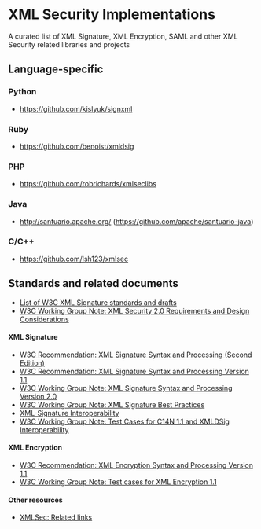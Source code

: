 # XML Security Implementations
A curated list of XML Signature, XML Encryption, SAML and other XML Security related libraries and projects

## Language-specific
### Python
* https://github.com/kislyuk/signxml

### Ruby
* https://github.com/benoist/xmldsig

### PHP
* https://github.com/robrichards/xmlseclibs

### Java
* http://santuario.apache.org/ (https://github.com/apache/santuario-java)

### C/C++
* https://github.com/lsh123/xmlsec

## Standards and related documents
* [List of W3C XML Signature standards and drafts](http://www.w3.org/TR/#tr_XML_Signature)
* [W3C Working Group Note: XML Security 2.0 Requirements and Design Considerations](https://www.w3.org/TR/2013/NOTE-xmlsec-reqs2-20130411/)

#### XML Signature
* [W3C Recommendation: XML Signature Syntax and Processing (Second Edition)](http://www.w3.org/TR/xmldsig-core/)
* [W3C Recommendation: XML Signature Syntax and Processing Version 1.1](http://www.w3.org/TR/xmldsig-core1)
* [W3C Working Group Note: XML Signature Syntax and Processing Version 2.0](http://www.w3.org/TR/xmldsig-core2)
* [W3C Working Group Note: XML Signature Best Practices](http://www.w3.org/TR/xmldsig-bestpractices/)
* [XML-Signature Interoperability](http://www.w3.org/Signature/2001/04/05-xmldsig-interop.html)
* [W3C Working Group Note: Test Cases for C14N 1.1 and XMLDSig Interoperability](http://www.w3.org/TR/xmldsig2ed-tests/)

#### XML Encryption
* [W3C Recommendation: XML Encryption Syntax and Processing Version 1.1](https://www.w3.org/TR/xmlenc-core1/)
* [W3C Working Group Note: Test cases for XML Encryption 1.1](https://www.w3.org/TR/xmlenc-core1-testcases/)

#### Other resources
* [XMLSec: Related links](https://www.aleksey.com/xmlsec/related.html)
